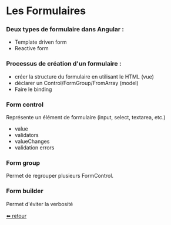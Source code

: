 # Les Formulaires

### Deux types de formulaire dans Angular :

- Template driven form
- Reactive form

### Processus de création d'un formulaire :

- créer la structure du formulaire en utilisant le HTML (vue)
- déclarer un Control/FormGroup/FromArray (model)
- Faire le binding

### Form control

Représente un élément de formulaire (input, select, textarea, etc.)

- value
- validators
- valueChanges
- validation errors

### Form group

Permet de regrouper plusieurs FormControl.

### Form builder

Permet d'éviter la verbosité

[⬅️ retour](https://rblmdst.github.io/angular-training-gdg-lome/day-5)
